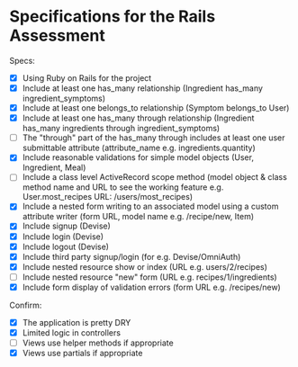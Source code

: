 # Specifications for the Rails Assessment

Specs:
- [x] Using Ruby on Rails for the project
- [x] Include at least one has_many relationship (Ingredient has_many ingredient_symptoms) 
- [x] Include at least one belongs_to relationship (Symptom belongs_to User)
- [x] Include at least one has_many through relationship (Ingredient has_many ingredients through ingredient_symptoms)
- [ ] The "through" part of the has_many through includes at least one user submittable attribute (attribute_name e.g. ingredients.quantity)
- [x] Include reasonable validations for simple model objects (User, Ingredient, Meal)
- [ ] Include a class level ActiveRecord scope method (model object & class method name and URL to see the working feature e.g. User.most_recipes URL: /users/most_recipes)
- [x] Include a nested form writing to an associated model using a custom attribute writer (form URL, model name e.g. /recipe/new, Item)
- [x] Include signup (Devise)
- [x] Include login (Devise)
- [x] Include logout (Devise)
- [x] Include third party signup/login (for e.g. Devise/OmniAuth)
- [x] Include nested resource show or index (URL e.g. users/2/recipes)
- [ ] Include nested resource "new" form (URL e.g. recipes/1/ingredients)
- [x] Include form display of validation errors (form URL e.g. /recipes/new)

Confirm:
- [x] The application is pretty DRY
- [x] Limited logic in controllers
- [ ] Views use helper methods if appropriate
- [x] Views use partials if appropriate